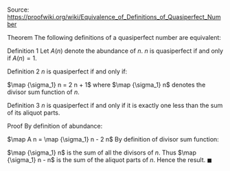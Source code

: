 # 

Source: https://proofwiki.org/wiki/Equivalence_of_Definitions_of_Quasiperfect_Number



Theorem
The following definitions of a quasiperfect number are equivalent:

Definition 1
Let $A \left({n}\right)$ denote the abundance of $n$.
$n$ is quasiperfect if and only if $A \left({n}\right) = 1$.

Definition 2
$n$ is quasiperfect if and only if:

$\map {\sigma_1} n = 2 n + 1$
where $\map {\sigma_1} n$ denotes the divisor sum function of $n$.

Definition 3
$n$ is quasiperfect if and only if it is exactly one less than the sum of its aliquot parts.


Proof
By definition of abundance:

$\map A n = \map {\sigma_1} n - 2 n$
By definition of divisor sum function:

$\map {\sigma_1} n$ is the sum of all the divisors of $n$.
Thus $\map {\sigma_1} n - n$ is the sum of the aliquot parts of $n$.
Hence the result.
$\blacksquare$





